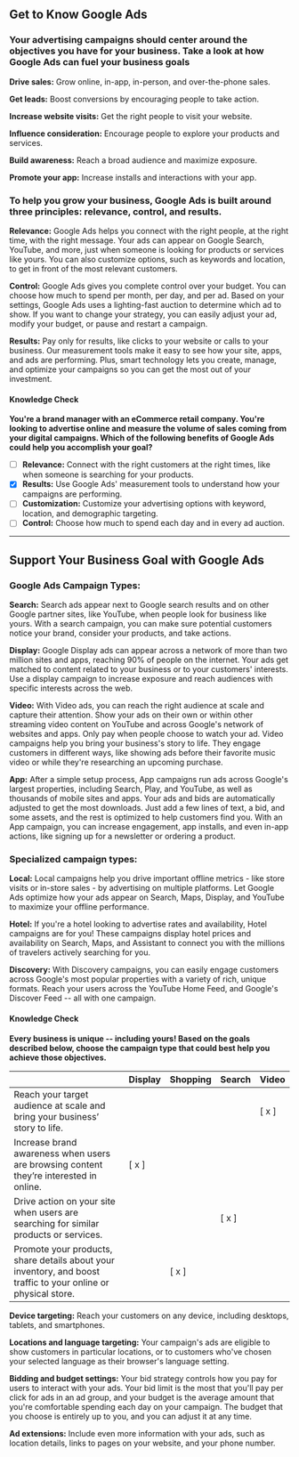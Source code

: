 ## Get to Know Google Ads

### Your advertising campaigns should center around the objectives you have for your business. Take a look at how Google Ads can fuel your business goals

**Drive sales:** Grow online, in-app, in-person, and over-the-phone sales.

**Get leads:** Boost conversions by encouraging people to take action.

**Increase website visits:** Get the right people to visit your website.

**Influence consideration:** Encourage people to explore your products and services.

**Build awareness:** Reach a broad audience and maximize exposure.

**Promote your app:** Increase installs and interactions with your app.

### To help you grow your business, Google Ads is built around three principles: relevance, control, and results.

**Relevance:** Google Ads helps you connect with the right people, at the right time, with the right message. Your ads can appear on Google Search, YouTube, and more, just when someone is looking for products or services like yours. You can also customize options, such as keywords and location, to get in front of the most relevant customers.

**Control:** Google Ads gives you complete control over your budget. You can choose how much to spend per month, per day, and per ad. Based on your settings, Google Ads uses a lighting-fast auction to determine which ad to show. If you want to change your strategy, you can easily adjust your ad, modify your budget, or pause and restart a campaign.

**Results:** Pay only for results, like clicks to your website or calls to your business. Our measurement tools make it easy to see how your site, apps, and ads are performing. Plus, smart technology lets you create, manage, and optimize your campaigns so you can get the most out of your investment.

#### Knowledge Check

**You're a brand manager with an eCommerce retail company. You're looking to advertise online and measure the volume of sales coming from your digital campaigns. Which of the following benefits of Google Ads could help you accomplish your goal?**

- [ ] **Relevance:** Connect with the right customers at the right times, like when someone is searching for your products.
- [x] **Results:** Use Google Ads' measurement tools to understand how your campaigns are performing.
- [ ] **Customization:** Customize your advertising options with keyword, location, and demographic targeting.
- [ ] **Control:** Choose how much to spend each day and in every ad auction.

---

## Support Your Business Goal with Google Ads

### Google Ads Campaign Types:

**Search:** Search ads appear next to Google search results and on other Google partner sites, like YouTube, when people look for business like yours. With a search campaign, you can make sure potential customers notice your brand, consider your products, and take actions.

**Display:** Google Display ads can appear across a network of more than two million sites and apps, reaching 90% of people on the internet. Your ads get matched to content related to your business or to your customers' interests. Use a display campaign to increase exposure and reach audiences with specific interests across the web.

**Video:** With Video ads, you can reach the right audience at scale and capture their attention. Show your ads on their own or within other streaming video content on YouTube and across Google's network of websites and apps. Only pay when people choose to watch your ad. Video campaigns help you bring your business's story to life. They engage customers in different ways, like showing ads before their favorite music video or while they're researching an upcoming purchase.

**App:** After a simple setup process, App campaigns run ads across Google's largest properties, including Search, Play, and YouTube, as well as thousands of mobile sites and apps. Your ads and bids are automatically adjusted to get the most downloads. Just add a few lines of text, a bid, and some assets, and the rest is optimized to help customers find you. With an App campaign, you can increase engagement, app installs, and even in-app actions, like signing up for a newsletter or ordering a product.

### Specialized campaign types:

**Local:** Local campaigns help you drive important offline metrics - like store visits or in-store sales - by advertising on multiple platforms. Let Google Ads optimize how your ads appear on Search, Maps, Display, and YouTube to maximize your offline performance.

**Hotel:** If you're a hotel looking to advertise rates and availability, Hotel campaigns are for you! These campaigns display hotel prices and availability on Search, Maps, and Assistant to connect you with the millions of travelers actively searching for you.

**Discovery:** With Discovery campaigns, you can easily engage customers across Google's most popular properties with a variety of rich, unique formats. Reach your users across the YouTube Home Feed, and Google's Discover Feed -- all with one campaign.

#### Knowledge Check

**Every business is unique -- including yours! Based on the goals described below, choose the campaign type that could best help you achieve those objectives.**

|                                                                                                                | Display | Shopping | Search | Video |
| -------------------------------------------------------------------------------------------------------------- | ------- | -------- | ------ | ----- |
| Reach your target audience at scale and bring your business’ story to life.                                    |         |          |        | [ x ] |
| Increase brand awareness when users are browsing content they’re interested in online.                         | [ x ]   |          |        |       |
| Drive action on your site when users are searching for similar products or services.                           |         |          | [ x ]  |       |
| Promote your products, share details about your inventory, and boost traffic to your online or physical store. |         | [ x ]    |        |       |

**Device targeting:** Reach your customers on any device, including desktops, tablets, and smartphones.

**Locations and language targeting:** Your campaign's ads are eligible to show customers in particular locations, or to customers who've chosen your selected language as their browser's language setting.

**Bidding and budget settings:** Your bid strategy controls how you pay for users to interact with your ads. Your bid limit is the most that you'll pay per click for ads in an ad group, and your budget is the average amount that you're comfortable spending each day on your campaign. The budget that you choose is entirely up to you, and you can adjust it at any time.

**Ad extensions:** Include even more information with your ads, such as location details, links to pages on your website, and your phone number.

